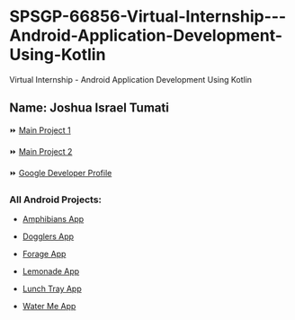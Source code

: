# SPSGP-66856-Virtual-Internship---Android-Application-Development-Using-Kotlin
Virtual Internship - Android Application Development Using Kotlin

## Name: Joshua Israel Tumati

⏩ [Main Project 1](https://github.com/smartinternz02/SPSGP-66856-Virtual-Internship---Android-Application-Development-Using-Kotlin/tree/main/Nearby-Places-Finder-App.zip)

⏩ [Main Project 2](https://github.com/smartinternz02/SPSGP-66856-Virtual-Internship---Android-Application-Development-Using-Kotlin/tree/main/Grocery-App.zip)

⏩ [Google Developer Profile](https://g.dev/joshua777)

### All Android Projects:

* [Amphibians App](https://github.com/smartinternz02/SPSGP-66856-Virtual-Internship---Android-Application-Development-Using-Kotlin/tree/main/Amphibians-App.zip)

* [Dogglers App](https://github.com/smartinternz02/SPSGP-66856-Virtual-Internship---Android-Application-Development-Using-Kotlin/tree/main/Dogglers-App.zip)

* [Forage App](https://github.com/smartinternz02/SPSGP-66856-Virtual-Internship---Android-Application-Development-Using-Kotlin/tree/main/Forage-App.zip)

* [Lemonade App](https://github.com/smartinternz02/SPSGP-66856-Virtual-Internship---Android-Application-Development-Using-Kotlin/tree/main/Lemonade-App.zip)

* [Lunch Tray App](https://github.com/smartinternz02/SPSGP-66856-Virtual-Internship---Android-Application-Development-Using-Kotlin/tree/main/LunchTray-App.zip)

* [Water Me App](https://github.com/smartinternz02/SPSGP-66856-Virtual-Internship---Android-Application-Development-Using-Kotlin/tree/main/WaterMe-App.zip)


